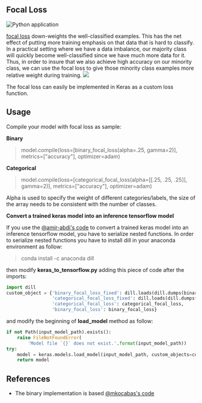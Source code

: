 ## Focal Loss

![Python application](https://github.com/umbertogriffo/focal-loss-keras/workflows/Python%20application/badge.svg)

[focal loss](https://arxiv.org/abs/1708.02002) down-weights the well-classified examples. This has the net effect of putting more training emphasis on that data that is hard to classify. In a practical setting where we have a data imbalance, our majority class will quickly become well-classified since we have much more data for it. Thus, in order to insure that we also achieve high accuracy on our minority class, we can use the focal loss to give those minority class examples more relative weight during training.
![](https://github.com/umbertogriffo/focal-loss-keras/blob/master/focal_loss.png)

The focal loss can easily be implemented in Keras as a custom loss function.

## Usage
Compile your model with focal loss as sample:

**Binary**
>model.compile(loss=[binary_focal_loss(alpha=.25, gamma=2)], metrics=["accuracy"], optimizer=adam)

**Categorical**
>model.compile(loss=[categorical_focal_loss(alpha=[[.25, .25, .25]], gamma=2)], metrics=["accuracy"], optimizer=adam)

Alpha is used to specify the weight of different categories/labels, the size of the array needs to be consistent with the number of classes.

**Convert a trained keras model into an inference tensorflow model**

If you use the [@amir-abdi's code](https://github.com/amir-abdi/keras_to_tensorflow) to convert a trained keras model into an inference tensorflow model, you have to serialize nested functions.
In order to serialize nested functions you have to install dill in your anaconda environment as follow:

>conda install -c anaconda dill 

then modify **keras_to_tensorflow.py** adding this piece of code after the imports: 
``` python
import dill
custom_object = {'binary_focal_loss_fixed': dill.loads(dill.dumps(binary_focal_loss(gamma=2., alpha=.25))),
                 'categorical_focal_loss_fixed': dill.loads(dill.dumps(categorical_focal_loss(gamma=2., alpha=[[.25, .25, .25]]))),
                 'categorical_focal_loss': categorical_focal_loss,
                 'binary_focal_loss': binary_focal_loss}
```                 
and modify the beginning of **load_model** method as follow:
``` python
if not Path(input_model_path).exists():
    raise FileNotFoundError(
        'Model file `{}` does not exist.'.format(input_model_path))
try:
    model = keras.models.load_model(input_model_path, custom_objects=custom_object)
    return model
```

## References
* The binary implementation is based [@mkocabas's code](https://github.com/mkocabas/focal-loss-keras) 

